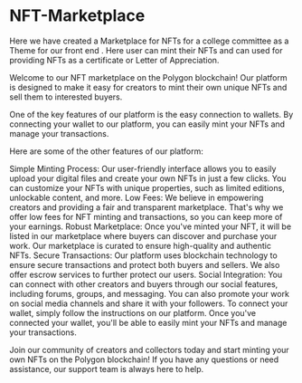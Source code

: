 # NFT-Marketplace
Here we have created a Marketplace for NFTs for a college committee as a  Theme for our front end . Here user can mint their NFTs  and can used for providing NFTs as a certificate or Letter  of Appreciation.


Welcome to our NFT marketplace on the Polygon blockchain! Our platform is designed to make it easy for creators to mint their own unique NFTs and sell them to interested buyers.

One of the key features of our platform is the easy connection to wallets. By connecting your wallet to our platform, you can easily mint your NFTs and manage your transactions.

Here are some of the other features of our platform:

Simple Minting Process: Our user-friendly interface allows you to easily upload your digital files and create your own NFTs in just a few clicks. You can customize your NFTs with unique properties, such as limited editions, unlockable content, and more.
Low Fees: We believe in empowering creators and providing a fair and transparent marketplace. That's why we offer low fees for NFT minting and transactions, so you can keep more of your earnings.
Robust Marketplace: Once you've minted your NFT, it will be listed in our marketplace where buyers can discover and purchase your work. Our marketplace is curated to ensure high-quality and authentic NFTs.
Secure Transactions: Our platform uses blockchain technology to ensure secure transactions and protect both buyers and sellers. We also offer escrow services to further protect our users.
Social Integration: You can connect with other creators and buyers through our social features, including forums, groups, and messaging. You can also promote your work on social media channels and share it with your followers.
To connect your wallet, simply follow the instructions on our platform. Once you've connected your wallet, you'll be able to easily mint your NFTs and manage your transactions.

Join our community of creators and collectors today and start minting your own NFTs on the Polygon blockchain! If you have any questions or need assistance, our support team is always here to help.


